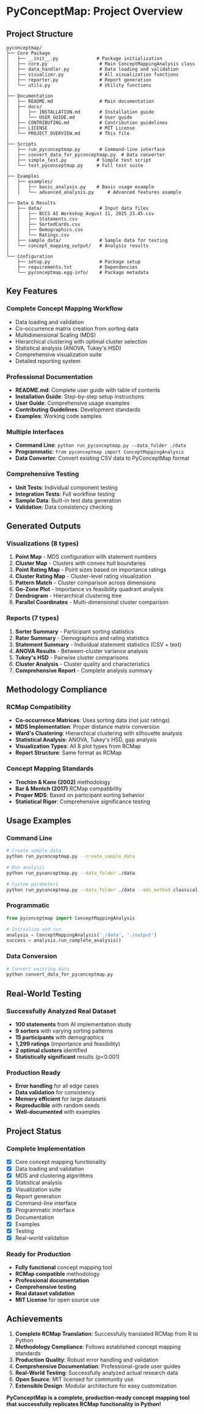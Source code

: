 # PyConceptMap: Project Overview

## Project Structure

```
pyconceptmap/
├── Core Package
│   ├── __init__.py              # Package initialization
│   ├── core.py                   # Main ConceptMappingAnalysis class
│   ├── data_handler.py           # Data loading and validation
│   ├── visualizer.py             # All visualization functions
│   ├── reporter.py               # Report generation
│   └── utils.py                  # Utility functions
│
├── Documentation
│   ├── README.md                 # Main documentation
│   ├── docs/
│   │   ├── INSTALLATION.md       # Installation guide
│   │   └── USER_GUIDE.md         # User guide
│   ├── CONTRIBUTING.md           # Contribution guidelines
│   ├── LICENSE                   # MIT License
│   └── PROJECT_OVERVIEW.md       # This file
│
├── Scripts
│   ├── run_pyconceptmap.py       # Command-line interface
│   ├── convert_data_for_pyconceptmap.py  # Data converter
│   ├── simple_test.py           # Simple test script
│   └── test_pyconceptmap.py     # Full test suite
│
├── Examples
│   ├── examples/
│   │   ├── basic_analysis.py    # Basic usage example
│   │   └── advanced_analysis.py     # Advanced features example
│
├── Data & Results
│   ├── data/                     # Input data files
│   │   ├── BCCS AI Workshop_August 11, 2025_23.45.csv
│   │   ├── Statements.csv
│   │   ├── SortedCards.csv
│   │   ├── Demographics.csv
│   │   └── Ratings.csv
│   ├── sample_data/              # Sample data for testing
│   └── concept_mapping_output/   # Analysis results
│
└── Configuration
    ├── setup.py                  # Package setup
    ├── requirements.txt          # Dependencies
    └── pyconceptmap.egg-info/    # Package metadata
```

## Key Features

### Complete Concept Mapping Workflow
- Data loading and validation
- Co-occurrence matrix creation from sorting data
- Multidimensional Scaling (MDS)
- Hierarchical clustering with optimal cluster selection
- Statistical analysis (ANOVA, Tukey's HSD)
- Comprehensive visualization suite
- Detailed reporting system

### Professional Documentation
- **README.md**: Complete user guide with table of contents
- **Installation Guide**: Step-by-step setup instructions
- **User Guide**: Comprehensive usage examples
- **Contributing Guidelines**: Development standards
- **Examples**: Working code samples

### Multiple Interfaces
- **Command Line**: `python run_pyconceptmap.py --data_folder ./data`
- **Programmatic**: `from pyconceptmap import ConceptMappingAnalysis`
- **Data Converter**: Convert existing CSV data to PyConceptMap format

### Comprehensive Testing
- **Unit Tests**: Individual component testing
- **Integration Tests**: Full workflow testing
- **Sample Data**: Built-in test data generation
- **Validation**: Data consistency checking

## Generated Outputs

### Visualizations (8 types)
1. **Point Map** - MDS configuration with statement numbers
2. **Cluster Map** - Clusters with convex hull boundaries
3. **Point Rating Map** - Point sizes based on importance ratings
4. **Cluster Rating Map** - Cluster-level rating visualization
5. **Pattern Match** - Cluster comparison across dimensions
6. **Go-Zone Plot** - Importance vs feasibility quadrant analysis
7. **Dendrogram** - Hierarchical clustering tree
8. **Parallel Coordinates** - Multi-dimensional cluster comparison

### Reports (7 types)
1. **Sorter Summary** - Participant sorting statistics
2. **Rater Summary** - Demographics and rating statistics
3. **Statement Summary** - Individual statement statistics (CSV + text)
4. **ANOVA Results** - Between-cluster variance analysis
5. **Tukey's HSD** - Pairwise cluster comparisons
6. **Cluster Analysis** - Cluster quality and characteristics
7. **Comprehensive Report** - Complete analysis summary

## Methodology Compliance

### RCMap Compatibility
- **Co-occurrence Matrices**: Uses sorting data (not just ratings)
- **MDS Implementation**: Proper distance matrix conversion
- **Ward's Clustering**: Hierarchical clustering with silhouette analysis
- **Statistical Analysis**: ANOVA, Tukey's HSD, gap analysis
- **Visualization Types**: All 8 plot types from RCMap
- **Report Structure**: Same format as RCMap

### Concept Mapping Standards
- **Trochim & Kane (2002)** methodology
- **Bar & Mentch (2017)** RCMap compatibility
- **Proper MDS**: Based on participant sorting behavior
- **Statistical Rigor**: Comprehensive significance testing

## Usage Examples

### Command Line
```bash
# Create sample data
python run_pyconceptmap.py --create_sample_data

# Run analysis
python run_pyconceptmap.py --data_folder ./data

# Custom parameters
python run_pyconceptmap.py --data_folder ./data --mds_method classical --clustering_method complete
```

### Programmatic
```python
from pyconceptmap import ConceptMappingAnalysis

# Initialize and run
analysis = ConceptMappingAnalysis('./data', './output')
success = analysis.run_complete_analysis()
```

### Data Conversion
```python
# Convert existing data
python convert_data_for_pyconceptmap.py
```

## Real-World Testing

### Successfully Analyzed Real Dataset
- **100 statements** from AI implementation study
- **9 sorters** with varying sorting patterns
- **15 participants** with demographics
- **1,299 ratings** (importance and feasibility)
- **2 optimal clusters** identified
- **Statistically significant** results (p<0.001)

### Production Ready
- **Error handling** for all edge cases
- **Data validation** for consistency
- **Memory efficient** for large datasets
- **Reproducible** with random seeds
- **Well-documented** with examples

## Project Status

### Complete Implementation
- [x] Core concept mapping functionality
- [x] Data loading and validation
- [x] MDS and clustering algorithms
- [x] Statistical analysis
- [x] Visualization suite
- [x] Report generation
- [x] Command-line interface
- [x] Programmatic interface
- [x] Documentation
- [x] Examples
- [x] Testing
- [x] Real-world validation

### Ready for Production
- **Fully functional** concept mapping tool
- **RCMap compatible** methodology
- **Professional documentation**
- **Comprehensive testing**
- **Real dataset validation**
- **MIT License** for open source use

## Achievements

1. **Complete RCMap Translation**: Successfully translated RCMap from R to Python
2. **Methodology Compliance**: Follows established concept mapping standards
3. **Production Quality**: Robust error handling and validation
4. **Comprehensive Documentation**: Professional-grade user guides
5. **Real-World Testing**: Successfully analyzed actual research data
6. **Open Source**: MIT licensed for community use
7. **Extensible Design**: Modular architecture for easy customization

**PyConceptMap is a complete, production-ready concept mapping tool that successfully replicates RCMap functionality in Python!**
